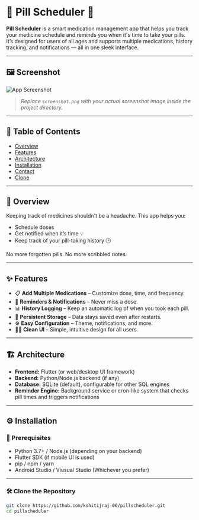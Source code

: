# 💊 Pill Scheduler 📅

**Pill Scheduler** is a smart medication management app that helps you track your medicine schedule and reminds you when it's time to take your pills. It’s designed for users of all ages and supports multiple medications, history tracking, and notifications — all in one sleek interface.

---

## 🖼️ Screenshot

![App Screenshot](screenshot.png)  
> _Replace `screenshot.png` with your actual screenshot image inside the project directory._

---

## 📑 Table of Contents

- [Overview](#overview)
- [Features](#features)
- [Architecture](#architecture)
- [Installation](#installation)
- [Contact](#contact)
- [Clone](#clone_the_repository)

---

## 🌟 Overview

Keeping track of medicines shouldn't be a headache. This app helps you:

- Schedule doses
- Get notified when it’s time 💡
- Keep track of your pill-taking history 🕒

No more forgotten pills. No more scribbled notes.

---

## ✨ Features

- 📋 **Add Multiple Medications** – Customize dose, time, and frequency.
- 🔔 **Reminders & Notifications** – Never miss a dose.
- 📊 **History Logging** – Keep an automatic log of when you took each pill.
- 💾 **Persistent Storage** – Data stays saved even after restarts.
- ⚙️ **Easy Configuration** – Theme, notifications, and more.
- 🧑‍💻 **Clean UI** – Simple, intuitive design for all users.

---

## 🏗️ Architecture

- **Frontend:** Flutter (or web/desktop UI framework)
- **Backend:** Python/Node.js backend (if any)
- **Database:** SQLite (default), configurable for other SQL engines
- **Reminder Engine:** Background service or cron-like system that checks pill times and triggers notifications

---

## ⚙️ Installation

### 🔧 Prerequisites

- Python 3.7+ / Node.js (depending on your backend)
- Flutter SDK (if mobile UI is used)
- pip / npm / yarn
- Android Studio / Viusual Studio (Whichever you prefer)

---

### 🛠️  Clone the Repository
```bash
git clone https://github.com/kshitijraj-06/pillscheduler.git
cd pillscheduler
```
